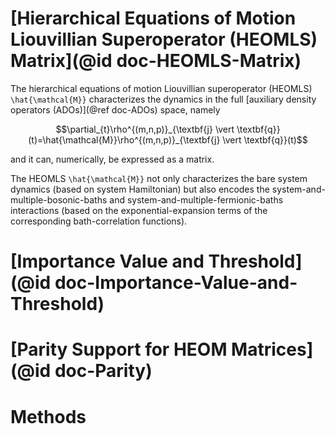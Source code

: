 # [Hierarchical Equations of Motion Liouvillian Superoperator (HEOMLS) Matrix](@id doc-HEOMLS-Matrix)
The hierarchical equations of motion Liouvillian superoperator (HEOMLS) ``\hat{\mathcal{M}}`` characterizes the dynamics in the full [auxiliary density operators (ADOs)](@ref doc-ADOs) space, namely 
```math
\partial_{t}\rho^{(m,n,p)}_{\textbf{j} \vert \textbf{q}}(t)=\hat{\mathcal{M}}\rho^{(m,n,p)}_{\textbf{j} \vert \textbf{q}}(t)
```
and it can, numerically, be expressed as a matrix. 

The HEOMLS ``\hat{\mathcal{M}}`` not only characterizes the bare system dynamics (based on system Hamiltonian) but also encodes the system-and-multiple-bosonic-baths and system-and-multiple-fermionic-baths interactions (based on the exponential-expansion terms of the corresponding bath-correlation functions).

# [Importance Value and Threshold](@id doc-Importance-Value-and-Threshold)


# [Parity Support for HEOM Matrices](@id doc-Parity)


# Methods
